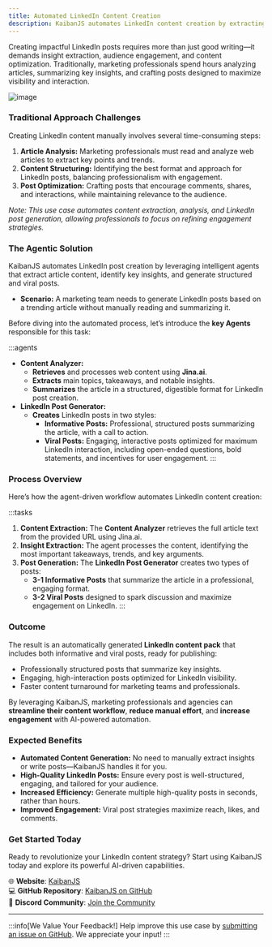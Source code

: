 ```yaml
---
title: Automated LinkedIn Content Creation
description: KaibanJS automates LinkedIn content creation by extracting insights from web articles and generating high-engagement posts tailored for LinkedIn audiences.
---
```


Creating impactful LinkedIn posts requires more than just good writing—it demands insight extraction, audience engagement, and content optimization. Traditionally, marketing professionals spend hours analyzing articles, summarizing key insights, and crafting posts designed to maximize visibility and interaction.

![image](https://github.com/user-attachments/assets/0859c85d-1c8b-4574-ba81-3aeef86654cf)

### Traditional Approach Challenges
Creating LinkedIn content manually involves several time-consuming steps:

1. **Article Analysis:** Marketing professionals must read and analyze web articles to extract key points and trends.
2. **Content Structuring:** Identifying the best format and approach for LinkedIn posts, balancing professionalism with engagement.
3. **Post Optimization:** Crafting posts that encourage comments, shares, and interactions, while maintaining relevance to the audience.

*Note: This use case automates content extraction, analysis, and LinkedIn post generation, allowing professionals to focus on refining engagement strategies.*

### The Agentic Solution
KaibanJS automates LinkedIn post creation by leveraging intelligent agents that extract article content, identify key insights, and generate structured and viral posts.

- **Scenario:** A marketing team needs to generate LinkedIn posts based on a trending article without manually reading and summarizing it.

Before diving into the automated process, let’s introduce the **key Agents** responsible for this task:

:::agents
- **Content Analyzer:**
  - **Retrieves** and processes web content using **Jina.ai**.
  - **Extracts** main topics, takeaways, and notable insights.
  - **Summarizes** the article in a structured, digestible format for LinkedIn post creation.
- **LinkedIn Post Generator:**
  - **Creates** LinkedIn posts in two styles:
    - **Informative Posts:** Professional, structured posts summarizing the article, with a call to action.
    - **Viral Posts:** Engaging, interactive posts optimized for maximum LinkedIn interaction, including open-ended questions, bold statements, and incentives for user engagement.
:::

### Process Overview
Here’s how the agent-driven workflow automates LinkedIn content creation:

:::tasks
1. **Content Extraction:** The **Content Analyzer** retrieves the full article text from the provided URL using Jina.ai.
2. **Insight Extraction:** The agent processes the content, identifying the most important takeaways, trends, and key arguments.
3. **Post Generation:** The **LinkedIn Post Generator** creates two types of posts:
    - **3-1 Informative Posts** that summarize the article in a professional, engaging format.
    - **3-2 Viral Posts** designed to spark discussion and maximize engagement on LinkedIn.
:::

### Outcome
The result is an automatically generated **LinkedIn content pack** that includes both informative and viral posts, ready for publishing:

- Professionally structured posts that summarize key insights.
- Engaging, high-interaction posts optimized for LinkedIn visibility.
- Faster content turnaround for marketing teams and professionals.

By leveraging KaibanJS, marketing professionals and agencies can **streamline their content workflow**, **reduce manual effort**, and **increase engagement** with AI-powered automation.

### Expected Benefits
- **Automated Content Generation:** No need to manually extract insights or write posts—KaibanJS handles it for you.
- **High-Quality LinkedIn Posts:** Ensure every post is well-structured, engaging, and tailored for your audience.
- **Increased Efficiency:** Generate multiple high-quality posts in seconds, rather than hours.
- **Improved Engagement:** Viral post strategies maximize reach, likes, and comments.

### Get Started Today
Ready to revolutionize your LinkedIn content strategy? Start using KaibanJS today and explore its powerful AI-driven capabilities.

🌐 **Website**: [KaibanJS](https://www.kaibanjs.com/)  
💻 **GitHub Repository**: [KaibanJS on GitHub](https://github.com/kaiban-ai/KaibanJS)  
🤝 **Discord Community**: [Join the Community](https://kaibanjs.com/discord)  

---

:::info[We Value Your Feedback!]
Help improve this use case by [submitting an issue on GitHub](https://github.com/kaiban-ai/KaibanJS/issues). We appreciate your input!
:::
